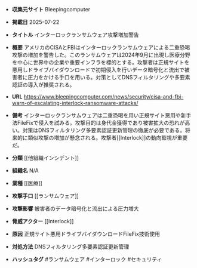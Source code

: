 - **収集元サイト**
Bleepingcomputer

- **掲載日**
2025-07-22

- **タイトル**
インターロックランサムウェア攻撃増加警告

- **概要**
アメリカのCISAとFBIはインターロックランサムウェアによる二重恐喝攻撃の増加を警告した。このランサムウェアは2024年9月に出現し医療分野を中心に世界中の企業や重要インフラを標的とする。攻撃者は正規サイトを悪用しドライブバイダウンロードで初期侵入を行いデータ暗号化と流出で被害者に圧力をかける手口を用いる。対策としてDNSフィルタリングや多要素認証の導入が推奨される。

- **URL**
https://www.bleepingcomputer.com/news/security/cisa-and-fbi-warn-of-escalating-interlock-ransomware-attacks/

- **備考**
インターロックランサムウェアは二重恐喝を用い正規サイト悪用や新手法FileFixで侵入を試みる。攻撃目的は身代金獲得であり被害拡大の恐れが高い。対策はDNSフィルタリング多要素認証更新管理の徹底が必要である。将来的に類似攻撃の増加が懸念される。攻撃者[[Interlock]]の動向監視が重要だ。

- **分類**
[[他組織インシデント]]

- **組織名**
N/A

- **業種**
[[医療]]

- **攻撃手口**
[[ランサムウェア]]

- **攻撃影響**
被害者のデータ暗号化と流出による圧力増大

- **脅威アクター**
[[Interlock]]

- **原因**
正規サイト悪用ドライブバイダウンロードFileFix技術使用

- **対処方法**
DNSフィルタリング多要素認証更新管理

- **ハッシュタグ**
#ランサムウェア #インターロック #セキュリティ
